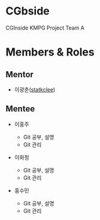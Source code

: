 # CGbside

CGInside KMPG Project Team A

# Members & Roles

## Mentor

- 이광춘([statkclee](https://github.com/statkclee))

## Mentee

- 이홍주
  - Git 공부, 설명
  - Git 관리 
  
- 이화정
  - Git 공부, 설명
  - Git 관리 

- 홍수민
  - Git 공부, 설명
  - Git 관리 
